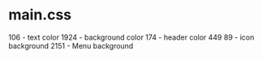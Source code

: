 # main.css

106 - text color
1924 - background color
174 - header color
449
89 - icon background
2151 - Menu background

